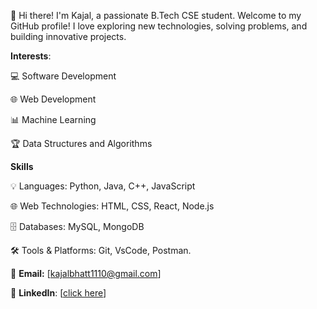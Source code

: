  👋 Hi there! I'm Kajal, a passionate B.Tech CSE student. Welcome to my GitHub profile! I love exploring new technologies,
 solving problems, and building innovative projects.
 
 **Interests**:
 
💻 Software Development

🌐 Web Development

📊 Machine Learning

🏆 Data Structures and Algorithms


**Skills**

💡 Languages: Python, Java, C++, JavaScript

🌐 Web Technologies: HTML, CSS, React, Node.js

🗄️ Databases: MySQL, MongoDB

🛠️ Tools & Platforms: Git, VsCode, Postman.


📧 **Email:** [kajalbhatt1110@gmail.com]

💼 **LinkedIn**: [[click here](https://www.linkedin.com/in/kajal-bhatt-531809284/)]
<!---
KajalBhatt123/KajalBhatt123 is a ✨ special ✨ repository because its `README.md` (this file) appears on your GitHub profile.
You can click the Preview link to take a look at your changes.
--->
